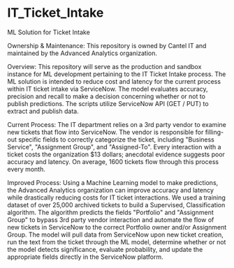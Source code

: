 # IT_Ticket_Intake
ML Solution for Ticket Intake

Ownership & Maintenance:
This repository is owned by Cantel IT and maintained by the Advanced Analytics organization.

Overview:
This repository will serve as the production and sandbox instance for ML development pertaining to the IT Ticket Intake process.
The ML solution is intended to reduce cost and latency for the current process within IT ticket intake via ServiceNow. 
The model evaluates accuracy, precision and recall to make a decision concerning whether or not to publish predictions.
The scripts utilize ServiceNow API (GET / PUT) to extract and publish data.

Current Process:
The IT department relies on a 3rd party vendor to examine new tickets that flow into ServiceNow. The vendor is responsible for 
filling-out specific fields to correctly categorize the ticket, including "Business Service", "Assignment Group", and "Assigned-To".
Every interaction with a ticket costs the organization $13 dollars; anecdotal evidence suggests poor accuracy and latency.
On average, 1600 tickets flow through this process every month.

Improved Process:
Using a Machine Learning model to make predictions, the Advanced Analytics organization can improve accuracy and latency while drastically
reducing costs for IT ticket interactions. We used a training dataset of over 25,000 archived tickets to build a Supervised, 
Classification algorithm. The algorithm predicts the fields "Portfolio" and "Assignment Group" to bypass 3rd party vendor interaction 
and automate the flow of new tickets in ServiceNow to the correct Portfolio owner and/or Assignment Group. The model will pull data from
ServiceNow upon new ticket creation, run the text from the ticket through the ML model, determine whether or not the model detects
significance, evaluate probability, and update the appropriate fields directly in the ServiceNow platform.
